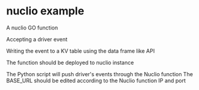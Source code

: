 # nuclio example

A nuclio GO function
  
  Accepting a driver event
  
  Writing the event to a KV table using the data frame like API

The function should be deployed to nuclio instance

The Python script will push driver's events through the Nuclio function
    The BASE_URL should be edited according to the Nuclio function IP and port
